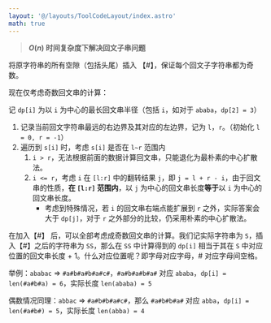 ```yaml
---
layout: '@/layouts/ToolCodeLayout/index.astro'
math: true
---
```


> **$O(n)$ 时间复杂度下解决回文子串问题**

将原字符串的所有空隙（包括头尾）插入 【#】，保证每个回文子字符串都为奇数。

现在仅考虑奇数回文串的计算：

记 `dp[i]` 为以 `i` 为中心的最长回文串半径（包括 `i`，如对于 `ababa`，`dp[2] = 3`）

1. 记录当前回文字符串最远的右边界及其对应的左边界，记为 `l`，`r`。（初始化 `l = 0, r = -1`）
2. 遍历到 `s[i]` 时，考虑 `s[i]` 是否在 `l~r` 范围内
   1. `i > r`，无法根据前面的数据计算回文串，只能退化为最朴素的中心扩散法。
   2. `i <= r`，考虑 `i` 在 `[l:r]` 中的翻转结果 `j`，即 `j = l + r - i`，由于回文串的性质，**在 `[l:r]` 范围内**，以 `j` 为中心的回文串长度**等于**以 `i` 为中心的回文串长度。
      - 考虑到特殊情况，若 `i` 的回文串右端点能扩展到 `r` 之外，实际答案会大于 `dp[j]`，对于 `r` 之外部分的比较，仍采用朴素的中心扩散法。

在加入【#】 后，可以全部考虑成奇数回文串的计算。我们记实际字符串为 `S`，插入【#】之后的字符串为 `SS`，那么在 `SS` 中计算得到的 `dp[i]` 相当于其在 `S` 中对应位置的回文串长度 + 1。什么对应位置呢？即字母对应字母，# 对应字母间空格。

举例：`ababac` => `#a#b#a#b#a#c#`，`#a#b#a#b#a#` 对应 `ababa`，`dp[i] = len(#a#b#a) = 6`，实际长度 `len(ababa) = 5`

偶数情况同理：`abbac` => `#a#b#b#a#c#`，那么 `#a#b#b#a#` 对应 `abba`，`dp[i] = len(#a#b#) = 5`，实际长度 `len(abba) = 4`
